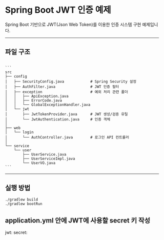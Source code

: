 # Spring Boot JWT 인증 예제

Spring Boot 기반으로 JWT(Json Web Token)를 이용한 인증 시스템 구현 예제입니다.  

---
## 파일 구조

<pre lang="no-highlight"><code>
```
src
├── config
│   ├── SecurityConfig.java            # Spring Security 설정
│   ├── AuthFilter.java                # JWT 인증 필터
│   ├── exception                      # 예외 처리 관련 폴더
│   │   ├── ApiException.java
│   │   ├── ErrorCode.java
│   │   └── GlobalExceptionHandler.java
│   └── jwt
│       ├── JwtTokenProvider.java      # JWT 생성/검증 유틸
│       └── JwtAuthentication.java     # 인증 객체
│
├── web
│   └── login
│       └── AuthController.java        # 로그인 API 컨트롤러
│
└── service
    └── user
        ├── UserService.java
        ├── UserServiceImpl.java
        └── UserVO.java
```
</code></pre>
---

## 실행 방법
```bash
./gradlew build
./gradlew bootRun
```

## application.yml 안에 JWT에 사용할 secret 키 작성

jwt:
  secret:
